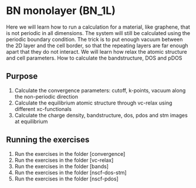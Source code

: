 
# BN monolayer (BN_1L)
Here we will learn how to run a calculation for a material, like graphene, that is not periodic in all dimensions.
The system will still be calculated using the periodic boundary condition.
The trick is to put enough vacuum between the 2D layer and the cell border, 
so that the repeating layers are far enough apart that they do not interact.
We will learn how relax the atomic structure and cell parameters. How to calculate the bandstructure, DOS and pDOS

## Purpose
  1. Calculate the convergence parameters: cutoff, k-points, vacuum along the non-periodic direction
  2. Calculate the equilibrium atomic structure through vc-relax using different xc-functionals
  3. Calculate the charge density, bandstructure, dos, pdos and stm images at equilibrium

## Running the exercises
  1. Run the exercises in the folder [convergence]
  2. Run the exercises in the folder [vc-relax]
  3. Run the exercises in the folder [bands]
  4. Run the exercises in the folder [nscf-dos-stm]
  5. Run the exercises in the folder [nscf-pdos]


